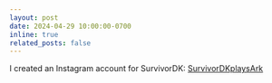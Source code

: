 ```yaml
---
layout: post
date: 2024-04-29 10:00:00-0700
inline: true
related_posts: false
---
```


I created an Instagram account for SurvivorDK: [SurvivorDKplaysArk](https://www.instagram.com/survivordkplaysark/)
